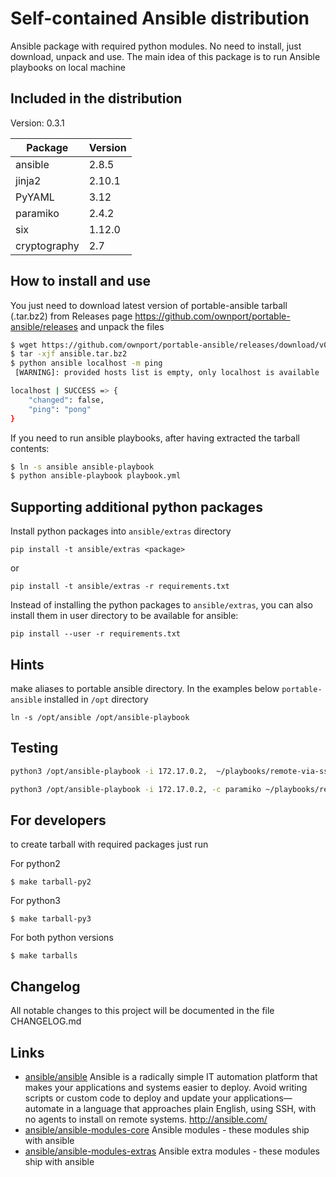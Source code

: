 # Self-contained Ansible distribution

Ansible package with required python modules. No need to install, just download, unpack and use. The main idea of this package is to run Ansible playbooks on local machine



## Included in the distribution

Version: 0.3.1

| Package  | Version |
| -------- | ------- |
| ansible  | 2.8.5   |
| jinja2   | 2.10.1  |
| PyYAML   | 3.12    |
| paramiko | 2.4.2   |
| six      | 1.12.0  |
| cryptography | 2.7 |

## How to install and use

You just need to download latest version of portable-ansible tarball (.tar.bz2) from
Releases page https://github.com/ownport/portable-ansible/releases and unpack the files

```sh
$ wget https://github.com/ownport/portable-ansible/releases/download/v0.3.0/portable-ansible-v0.3.0-py2.tar.bz2 -O ansible.tar.bz2
$ tar -xjf ansible.tar.bz2
$ python ansible localhost -m ping
 [WARNING]: provided hosts list is empty, only localhost is available

localhost | SUCCESS => {
    "changed": false,
    "ping": "pong"
}
```
If you need to run ansible playbooks, after having extracted the tarball contents:

```sh
$ ln -s ansible ansible-playbook
$ python ansible-playbook playbook.yml
```

## Supporting additional python packages

Install python packages into `ansible/extras` directory
```
pip install -t ansible/extras <package>
```
or 
```
pip install -t ansible/extras -r requirements.txt
```

Instead of installing the python packages to `ansible/extras`, you can also install them in user directory to be available for ansible:
```
pip install --user -r requirements.txt
```

## Hints

make aliases to portable ansible directory. In the examples below `portable-ansible` installed in `/opt` directory
```
ln -s /opt/ansible /opt/ansible-playbook
```

## Testing

```sh
python3 /opt/ansible-playbook -i 172.17.0.2,  ~/playbooks/remote-via-ssh-key.yaml
```

```sh
python3 /opt/ansible-playbook -i 172.17.0.2, -c paramiko ~/playbooks/remote-via-username-and-password.yaml  --ask-pass
```

## For developers

to create tarball with required packages just run

For python2
```
$ make tarball-py2
```
For python3
```
$ make tarball-py3
```
For both python versions
```
$ make tarballs
```

## Changelog

All notable changes to this project will be documented in the file CHANGELOG.md


## Links

- [ansible/ansible](https://github.com/ansible/ansible) Ansible is a radically simple IT automation platform that makes your applications and systems easier to deploy. Avoid writing scripts or custom code to deploy and update your applications— automate in a language that approaches plain English, using SSH, with no agents to install on remote systems. http://ansible.com/
- [ansible/ansible-modules-core](https://github.com/ansible/ansible-modules-core) Ansible modules - these modules ship with ansible
- [ansible/ansible-modules-extras](https://github.com/ansible/ansible-modules-extras) Ansible extra modules - these modules ship with ansible
